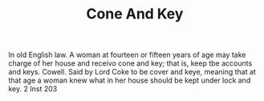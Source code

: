 ---
title: Cone And Key
letter: C
permalink: "/definitions/bld-cone-and-key.html"
body: In old English law. A woman at fourteen or fifteen years of age may take charge
  of her house and receivo cone and key; that is, keep tbe accounts and keys. Cowell.
  Said by Lord Coke to be cover and keye, meaning that at that age a woman knew what
  in her house should be kept under lock and key. 2 Inst 203
published_at: '2018-07-07'
source: Black's Law Dictionary 2nd Ed (1910)
layout: post
---